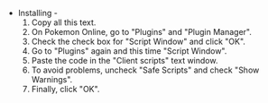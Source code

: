 - Installing -
    1. Copy all this text.
    2. On Pokemon Online, go to "Plugins" and "Plugin Manager".
    3. Check the check box for "Script Window" and click "OK".
    4. Go to "Plugins" again and this time "Script Window".
    5. Paste the code in the "Client scripts" text window.
    6. To avoid problems, uncheck "Safe Scripts" and check "Show Warnings".
    7. Finally, click "OK".
